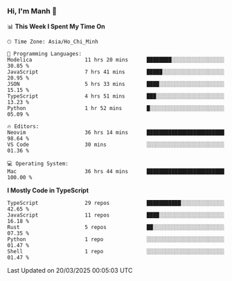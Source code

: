 ### Hi, I'm Manh 👋

<!--START_SECTION:waka-->
📊 **This Week I Spent My Time On** 

```text
🕑︎ Time Zone: Asia/Ho_Chi_Minh

💬 Programming Languages: 
Modelica                 11 hrs 20 mins      ████████░░░░░░░░░░░░░░░░░   30.85 % 
JavaScript               7 hrs 41 mins       █████░░░░░░░░░░░░░░░░░░░░   20.95 % 
JSON                     5 hrs 33 mins       ████░░░░░░░░░░░░░░░░░░░░░   15.15 % 
TypeScript               4 hrs 51 mins       ███░░░░░░░░░░░░░░░░░░░░░░   13.23 % 
Python                   1 hr 52 mins        █░░░░░░░░░░░░░░░░░░░░░░░░   05.09 % 

🔥 Editors: 
Neovim                   36 hrs 14 mins      █████████████████████████   98.64 % 
VS Code                  30 mins             ░░░░░░░░░░░░░░░░░░░░░░░░░   01.36 % 

💻 Operating System: 
Mac                      36 hrs 44 mins      █████████████████████████   100.00 % 
```

**I Mostly Code in TypeScript** 

```text
TypeScript               29 repos            ███████████░░░░░░░░░░░░░░   42.65 % 
JavaScript               11 repos            ████░░░░░░░░░░░░░░░░░░░░░   16.18 % 
Rust                     5 repos             ██░░░░░░░░░░░░░░░░░░░░░░░   07.35 % 
Python                   1 repo              ░░░░░░░░░░░░░░░░░░░░░░░░░   01.47 % 
Shell                    1 repo              ░░░░░░░░░░░░░░░░░░░░░░░░░   01.47 % 
```




 Last Updated on 20/03/2025 00:05:03 UTC
<!--END_SECTION:waka-->
